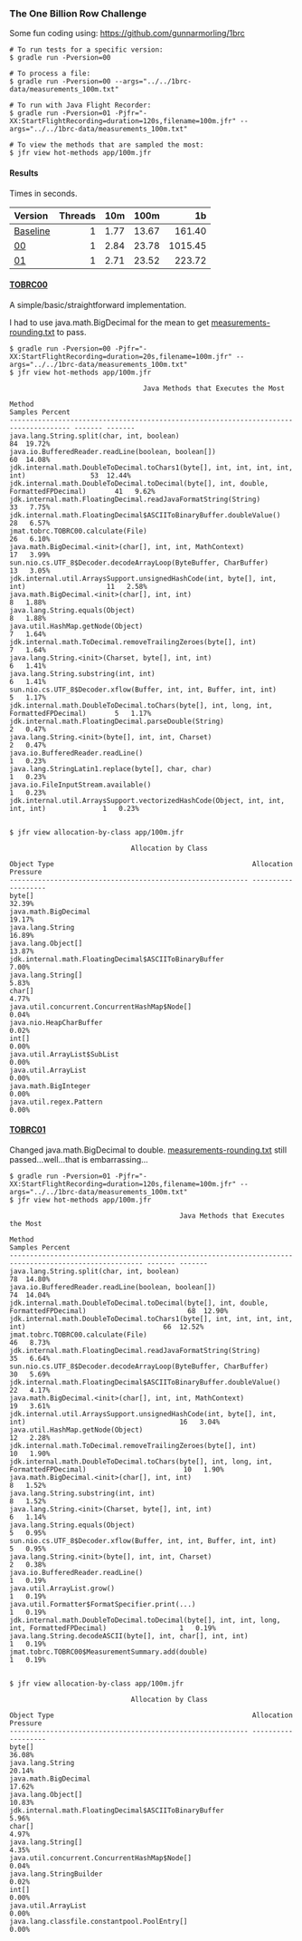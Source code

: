 ### The One Billion Row Challenge

Some fun coding using: https://github.com/gunnarmorling/1brc

```
# To run tests for a specific version:
$ gradle run -Pversion=00

# To process a file:
$ gradle run -Pversion=00 --args="../../1brc-data/measurements_100m.txt"

# To run with Java Flight Recorder:
$ gradle run -Pversion=01 -Pjfr="-XX:StartFlightRecording=duration=120s,filename=100m.jfr" --args="../../1brc-data/measurements_100m.txt"

# To view the methods that are sampled the most:
$ jfr view hot-methods app/100m.jfr

```

#### Results

Times in seconds.

| Version                                                                                                                     | Threads | 10m    | 100m   | 1b      |
| :------                                                                                                                     | ------: | -----: | -----: | ------: |
| [Baseline](https://github.com/gunnarmorling/1brc/blob/main/src/main/java/dev/morling/onebrc/CalculateAverage_baseline.java) |       1 |   1.77 |  13.67 |  161.40 |
| [00](https://github.com/jmatysczak/TheOneBillionRowChallenge/blob/main/app/src/main/java/jmat/tobrc/TOBRC00.java)           |       1 |   2.84 |  23.78 | 1015.45 |
| [01](https://github.com/jmatysczak/TheOneBillionRowChallenge/blob/main/app/src/main/java/jmat/tobrc/TOBRC01.java)           |       1 |   2.71 |  23.52 |  223.72 |


#### [TOBRC00](https://github.com/jmatysczak/TheOneBillionRowChallenge/blob/main/app/src/main/java/jmat/tobrc/TOBRC00.java)

A simple/basic/straightforward implementation.

I had to use java.math.BigDecimal for the mean to get
[measurements-rounding.txt](https://github.com/gunnarmorling/1brc/blob/main/src/test/resources/samples/measurements-rounding.txt)
to pass.

```
$ gradle run -Pversion=00 -Pjfr="-XX:StartFlightRecording=duration=20s,filename=100m.jfr" --args="../../1brc-data/measurements_100m.txt"
$ jfr view hot-methods app/100m.jfr

                                 Java Methods that Executes the Most

Method                                                                                Samples Percent
------------------------------------------------------------------------------------- ------- -------
java.lang.String.split(char, int, boolean)                                                 84  19.72%
java.io.BufferedReader.readLine(boolean, boolean[])                                        60  14.08%
jdk.internal.math.DoubleToDecimal.toChars1(byte[], int, int, int, int, int)                53  12.44%
jdk.internal.math.DoubleToDecimal.toDecimal(byte[], int, double, FormattedFPDecimal)       41   9.62%
jdk.internal.math.FloatingDecimal.readJavaFormatString(String)                             33   7.75%
jdk.internal.math.FloatingDecimal$ASCIIToBinaryBuffer.doubleValue()                        28   6.57%
jmat.tobrc.TOBRC00.calculate(File)                                                         26   6.10%
java.math.BigDecimal.<init>(char[], int, int, MathContext)                                 17   3.99%
sun.nio.cs.UTF_8$Decoder.decodeArrayLoop(ByteBuffer, CharBuffer)                           13   3.05%
jdk.internal.util.ArraysSupport.unsignedHashCode(int, byte[], int, int)                    11   2.58%
java.math.BigDecimal.<init>(char[], int, int)                                               8   1.88%
java.lang.String.equals(Object)                                                             8   1.88%
java.util.HashMap.getNode(Object)                                                           7   1.64%
jdk.internal.math.ToDecimal.removeTrailingZeroes(byte[], int)                               7   1.64%
java.lang.String.<init>(Charset, byte[], int, int)                                          6   1.41%
java.lang.String.substring(int, int)                                                        6   1.41%
sun.nio.cs.UTF_8$Decoder.xflow(Buffer, int, int, Buffer, int, int)                          5   1.17%
jdk.internal.math.DoubleToDecimal.toChars(byte[], int, long, int, FormattedFPDecimal)       5   1.17%
jdk.internal.math.FloatingDecimal.parseDouble(String)                                       2   0.47%
java.lang.String.<init>(byte[], int, int, Charset)                                          2   0.47%
java.io.BufferedReader.readLine()                                                           1   0.23%
java.lang.StringLatin1.replace(byte[], char, char)                                          1   0.23%
java.io.FileInputStream.available()                                                         1   0.23%
jdk.internal.util.ArraysSupport.vectorizedHashCode(Object, int, int, int, int)              1   0.23%


$ jfr view allocation-by-class app/100m.jfr

                              Allocation by Class

Object Type                                                 Allocation Pressure
----------------------------------------------------------- -------------------
byte[]                                                                   32.39%
java.math.BigDecimal                                                     19.17%
java.lang.String                                                         16.89%
java.lang.Object[]                                                       13.87%
jdk.internal.math.FloatingDecimal$ASCIIToBinaryBuffer                     7.00%
java.lang.String[]                                                        5.83%
char[]                                                                    4.77%
java.util.concurrent.ConcurrentHashMap$Node[]                             0.04%
java.nio.HeapCharBuffer                                                   0.02%
int[]                                                                     0.00%
java.util.ArrayList$SubList                                               0.00%
java.util.ArrayList                                                       0.00%
java.math.BigInteger                                                      0.00%
java.util.regex.Pattern                                                   0.00%
```


#### [TOBRC01](https://github.com/jmatysczak/TheOneBillionRowChallenge/blob/main/app/src/main/java/jmat/tobrc/TOBRC01.java)

Changed java.math.BigDecimal to double.
[measurements-rounding.txt](https://github.com/gunnarmorling/1brc/blob/main/src/test/resources/samples/measurements-rounding.txt)
still passed...well...that is embarrassing...

```
$ gradle run -Pversion=01 -Pjfr="-XX:StartFlightRecording=duration=120s,filename=100m.jfr" --args="../../1brc-data/measurements_100m.txt"
$ jfr view hot-methods app/100m.jfr

                                          Java Methods that Executes the Most

Method                                                                                                  Samples Percent
------------------------------------------------------------------------------------------------------- ------- -------
java.lang.String.split(char, int, boolean)                                                                   78  14.80%
java.io.BufferedReader.readLine(boolean, boolean[])                                                          74  14.04%
jdk.internal.math.DoubleToDecimal.toDecimal(byte[], int, double, FormattedFPDecimal)                         68  12.90%
jdk.internal.math.DoubleToDecimal.toChars1(byte[], int, int, int, int, int)                                  66  12.52%
jmat.tobrc.TOBRC00.calculate(File)                                                                           46   8.73%
jdk.internal.math.FloatingDecimal.readJavaFormatString(String)                                               35   6.64%
sun.nio.cs.UTF_8$Decoder.decodeArrayLoop(ByteBuffer, CharBuffer)                                             30   5.69%
jdk.internal.math.FloatingDecimal$ASCIIToBinaryBuffer.doubleValue()                                          22   4.17%
java.math.BigDecimal.<init>(char[], int, int, MathContext)                                                   19   3.61%
jdk.internal.util.ArraysSupport.unsignedHashCode(int, byte[], int, int)                                      16   3.04%
java.util.HashMap.getNode(Object)                                                                            12   2.28%
jdk.internal.math.ToDecimal.removeTrailingZeroes(byte[], int)                                                10   1.90%
jdk.internal.math.DoubleToDecimal.toChars(byte[], int, long, int, FormattedFPDecimal)                        10   1.90%
java.math.BigDecimal.<init>(char[], int, int)                                                                 8   1.52%
java.lang.String.substring(int, int)                                                                          8   1.52%
java.lang.String.<init>(Charset, byte[], int, int)                                                            6   1.14%
java.lang.String.equals(Object)                                                                               5   0.95%
sun.nio.cs.UTF_8$Decoder.xflow(Buffer, int, int, Buffer, int, int)                                            5   0.95%
java.lang.String.<init>(byte[], int, int, Charset)                                                            2   0.38%
java.io.BufferedReader.readLine()                                                                             1   0.19%
java.util.ArrayList.grow()                                                                                    1   0.19%
java.util.Formatter$FormatSpecifier.print(...)                                                                1   0.19%
jdk.internal.math.DoubleToDecimal.toDecimal(byte[], int, int, long, int, FormattedFPDecimal)                  1   0.19%
java.lang.String.decodeASCII(byte[], int, char[], int, int)                                                   1   0.19%
jmat.tobrc.TOBRC00$MeasurementSummary.add(double)                                                             1   0.19%


$ jfr view allocation-by-class app/100m.jfr

                              Allocation by Class

Object Type                                                 Allocation Pressure
----------------------------------------------------------- -------------------
byte[]                                                                   36.08%
java.lang.String                                                         20.14%
java.math.BigDecimal                                                     17.62%
java.lang.Object[]                                                       10.83%
jdk.internal.math.FloatingDecimal$ASCIIToBinaryBuffer                     5.96%
char[]                                                                    4.97%
java.lang.String[]                                                        4.35%
java.util.concurrent.ConcurrentHashMap$Node[]                             0.04%
java.lang.StringBuilder                                                   0.02%
int[]                                                                     0.00%
java.util.ArrayList                                                       0.00%
java.lang.classfile.constantpool.PoolEntry[]                              0.00%
```

